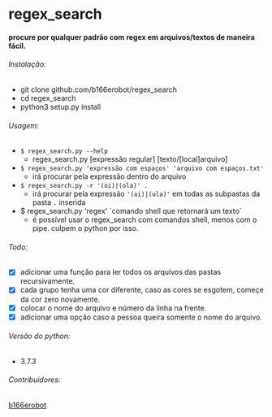 # regex_search

#### procure por qualquer padrão com regex em arquivos/textos de maneira fácil.

###### Instalação:
  * git clone github.com/b166erobot/regex_search
  * cd regex_search
  * python3 setup.py install

###### Usagem:

  * `$ regex_search.py --help`
      * regex_search.py [expressão regular] [texto/[local]arquivo]
  * `$ regex_search.py 'expressão com espaços' 'arquivo com espaços.txt'`
      * irá procurar pela expressão dentro do arquivo
  * `$ regex_search.py -r '(oi)|(ola)' .`
      * irá procurar pela expressão `'(oi)|(ola)'` em todas as subpastas da pasta `.` inserida
  * $ regex_search.py 'regex' \`comando shell que retornará um texto\`
      * é possível usar o regex_search com comandos shell, menos com o pipe. culpem o python por isso.

###### Todo:
  - [x] adicionar uma função para ler todos os arquivos das pastas recursivamente.
  - [x] cada grupo tenha uma cor diferente, caso as cores se esgotem, começe da cor zero novamente.
  - [x] colocar o nome do arquivo e número da linha na frente.
  - [x] adicionar uma opção caso a pessoa queira somente o nome do arquivo.

###### Versão do python:

  * 3.7.3

###### Contribuidores:

  [b166erobot](http://github.com/b166erobot)
